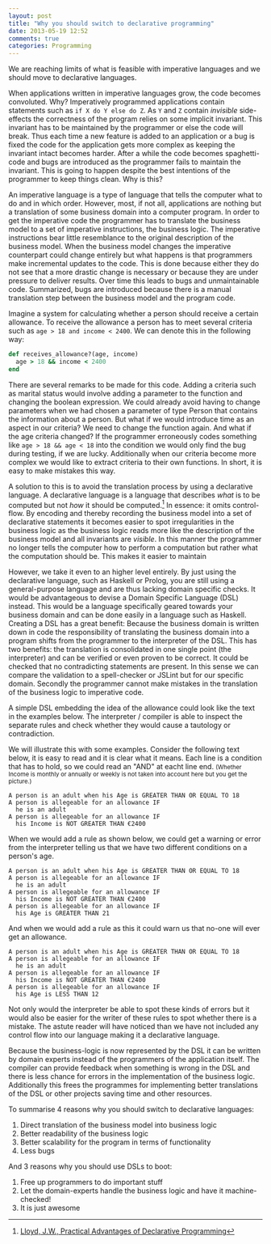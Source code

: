 ```yaml
---
layout: post
title: "Why you should switch to declarative programming"
date: 2013-05-19 12:52
comments: true
categories: Programming
---
```


We are reaching limits of what is feasible with imperative languages and we should move to declarative languages. 

When applications written in imperative languages grow, the code becomes convoluted. Why? Imperatively programmed applications contain statements such as `if X do Y else do Z`. As `Y` and `Z` contain *invisible* side-effects the correctness of the program relies on some implicit invariant. This invariant has to be maintained by the programmer or else the code will break. Thus each time a new feature is added to an application or a bug is fixed the code for the application gets more complex as keeping the invariant intact becomes harder. After a while the code becomes spaghetti-code and bugs are introduced as the programmer fails to maintain the invariant. This is going to happen despite the best intentions of the programmer to keep things clean. Why is this? 

<!-- more -->

An imperative language is a type of language that tells the computer what to do and in which order. However, most, if not all, applications are nothing but a translation of some business domain into a computer program. In order to get the imperative code the programmer has to translate the business model to a set of imperative instructions, the business logic. The imperative instructions bear little resemblance to the original description of the business model. When the business model changes the imperative counterpart could change entirely but what happens is that programmers make incremental updates to the code. This is done because either they do not see that a more drastic change is necessary or because they are under pressure to deliver results. Over time this leads to bugs and unmaintainable code. Summarized, bugs are introduced because there is a manual translation step between the business model and the program code.

Imagine a system for calculating whether a person should receive a certain allowance. To receive the allowance a person has to meet several criteria such as `age > 18 and income < 2400`. We can denote this in the following way:


``` ruby
def receives_allowance?(age, income) 
  age > 18 && income < 2400
end
```

There are several remarks to be made for this code. Adding a criteria such as marital status would involve adding a parameter to the function and changing the boolean expression. We could already avoid having to change parameters when we had chosen a parameter of type Person that contains the information about a person. But what if we would introduce time as an aspect in our criteria? We need to change the function again. And what if the age criteria changed? If the programmer erroneously codes something like `age > 18 && age < 18` into the condition we would only find the bug during testing, if we are lucky. Additionally when our criteria become more complex we would like to extract criteria to their own functions. In short, it is easy to make mistakes this way.

A solution to this is to avoid the translation process by using a declarative language. A declarative language is a language that describes *what* is to be computed but not *how* it should be computed.[^declarativereference] In essence: it omits control-flow. By encoding and thereby recording the business model into a set of declarative statements it becomes easier to spot irregularities in the business logic as the business logic reads more like the description of the business model and all invariants are *visible*. In this manner the programmer no longer tells the computer how to perform a computation but rather what the computation should be. This makes it easier to maintain 

However, we take it even to an higher level entirely. By just using the declarative language, such as Haskell or Prolog, you are still using a general-purpose language and are thus lacking domain specific checks. It would be advantageous to devise a Domain Specific Language (DSL) instead. This would be a language specifically geared towards your business domain and can be done easily in a language such as Haskell. Creating a DSL has a great benefit: Because the business domain is written down in code the responsibility of translating the business domain into a program shifts from the programmer to the interpreter of the DSL. This has two benefits: the translation is consolidated in one single point (the interpreter) and can be verified or even proven to be correct. It could be checked that no contradicting statements are present. In this sense we can compare the validation to a spell-checker or JSLint but for our specific domain. Secondly the programmer cannot make mistakes in the translation of the business logic to imperative code.

A simple DSL embedding the idea of the allowance could look like the text in the examples below. The interpreter / compiler is able to inspect the separate rules and check whether they would cause a tautology or contradiction.

We will illustrate this with some examples. Consider the following text below, it is easy to read and it is clear what it means. Each line is a condition that has to hold, so we could read an "AND" at eacht line end. <small>(Whether Income is monthly or annually or weekly is not taken into account here but you get the picture.)</small>

```
A person is an adult when his Age is GREATER THAN OR EQUAL TO 18
A person is allegeable for an allowance IF 
  he is an adult 
A person is allegeable for an allowance IF 
  his Income is NOT GREATER THAN €2400
```

When we would add a rule as shown below, we could get a warning or error from the interpreter telling us that we have two different conditions on a person's age.

```
A person is an adult when his Age is GREATER THAN OR EQUAL TO 18
A person is allegeable for an allowance IF 
  he is an adult 
A person is allegeable for an allowance IF 
  his Income is NOT GREATER THAN €2400
A person is allegeable for an allowance IF
  his Age is GREATER THAN 21
```

And when we would add a rule as this it could warn us that no-one will ever get an allowance.

```
A person is an adult when his Age is GREATER THAN OR EQUAL TO 18
A person is allegeable for an allowance IF 
  he is an adult 
A person is allegeable for an allowance IF 
  his Income is NOT GREATER THAN €2400
A person is allegeable for an allowance IF
  his Age is LESS THAN 12
```

Not only would the interpreter be able to spot these kinds of errors but it would also be easier for the writer of these rules to spot whether there is a mistake.
The astute reader will have noticed than we have not included any control flow into our language making it a declarative language.

Because the business-logic is now represented by the DSL it can be written by domain experts instead of the programmers of the application itself. The compiler can provide feedback when something is wrong in the DSL and there is less chance for errors in the implementation of the business logic. Additionally this frees the programmes for implementing better translations of the DSL or other projects saving time and other resources. 

To summarise 4 reasons why you should switch to declarative languages:

1. Direct translation of the business model into business logic 
2. Better readability of the business logic
3. Better scalability for the program in terms of functionality
4. Less bugs

And 3 reasons why you should use DSLs to boot:

1. Free up programmers to do important stuff
2. Let the domain-experts handle the business logic and have it machine-checked!
3. It is just awesome

[^declarativereference]: [Lloyd, J.W., Practical Advantages of Declarative Programming](ftp://clip.dia.fi.upm.es/pub/papers/PARFORCE/second_review/D.WP3.1.M2.3.ps.Z)
